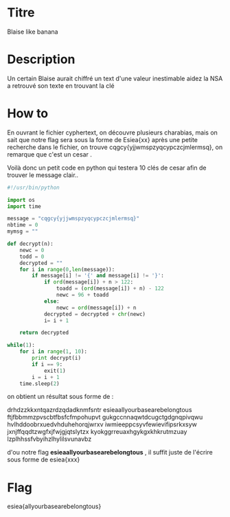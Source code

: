 # Titre
Blaise like banana

# Description
Un certain Blaise aurait chiffré un text d'une valeur inestimable aidez la NSA a retrouvé son texte en trouvant la clé

# How to 

En ouvrant le fichier cyphertext, on découvre plusieurs charabias, 
mais on sait que notre flag sera sous la forme de Esiea{xx} après une petite recherche dans le fichier, 
on trouve cqgcy{yjjwmspzyqcypczcjmlermsq}, on remarque que c'est un cesar . 

Voilà donc un petit code en python qui testera 10 clés de cesar afin de trouver le message clair..

```python
#!/usr/bin/python

import os
import time

message = "cqgcy{yjjwmspzyqcypczcjmlermsq}"
nbtime = 0
mymsg = ""

def decrypt(n):
	newc = 0
	todd = 0
	decrypted = ""
	for i in range(0,len(message)):
		if message[i] != '{' and message[i] != '}':
			if ord(message[i]) + n > 122:
				toadd = (ord(message[i]) + n) - 122
				newc = 96 + toadd
			else:	
				newc = ord(message[i]) + n
			decrypted = decrypted + chr(newc)
			i= i + 1

	return decrypted

while(1):
	for i in range(1, 10):
		print decrypt(i)
		if i == 9:
			exit(1)
		i = i + 1
	time.sleep(2)
```
on obtient un résultat sous forme de :

drhdzzkkxntqazrdzqdadknmfsntr
esieaallyourbasearebelongtous
ftjfbbmmzpvscbtfbsfcfmpohupvt
gukgccnnaqwtdcugctgdgnqpivqwu
hvlhddoobrxuedvhduhehorqjwrxv
iwmieeppcsyvfewievifipsrkxsyw
jxnjffqqdtzwgfxjfwjgjqtslytzx
kyokggrreuaxhgykgxkhkrutmzuay
lzplhhssfvbyihzlhylilsvunavbz

d'ou notre flag <b>esieaallyourbasearebelongtous</b> , il suffit juste de l'écrire sous forme de esiea{xxx}


# Flag
esiea{allyourbasearebelongtous}
